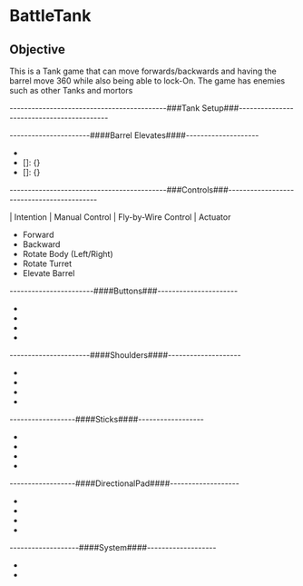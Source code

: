 # BattleTank

## Objective 

This is a Tank game that can move forwards/backwards and having the barrel move 360 while also being able to lock-On.
The game has enemies such as other Tanks and mortors



-------------------------------------------###Tank Setup###------------------------------------------


----------------------####Barrel Elevates####--------------------


+ [Tank Controller]: {}
+ []: {}
+ []: {}















-------------------------------------------###Controls###------------------------------------------
  
| Intention   | Manual Control | Fly-by-Wire Control | Actuator
  
+ Forward       
+ Backward
+ Rotate Body (Left/Right)
+ Rotate Turret
+ Elevate Barrel 
    
-----------------------####Buttons###----------------------
        
+ [Button Y]: {} 
+ [Button X]: {}
+ [Button A]: {}
+ [Button B]: {} 

----------------------####Shoulders####--------------------

+ [LB:Left Button]: {} 
+ [LT:Left Trigger]: {}
+ [RB:Right Button]: {}
+ [RT:Right Trigger]: {}

------------------####Sticks####------------------

+ [Left Stick]: {}
+ [Left Stick Button]: {}
+ [Right Stick]: {}
+ [Right Stick Button]: {}

------------------####DirectionalPad####-------------------

+ [Direct Up]: {}
+ [Direct Down]: {}
+ [Direct Left]: {}
+ [Direct Right]: {}

-------------------####System####-------------------

+ [Start Button]: {} 
+ [Back Button]: {}
